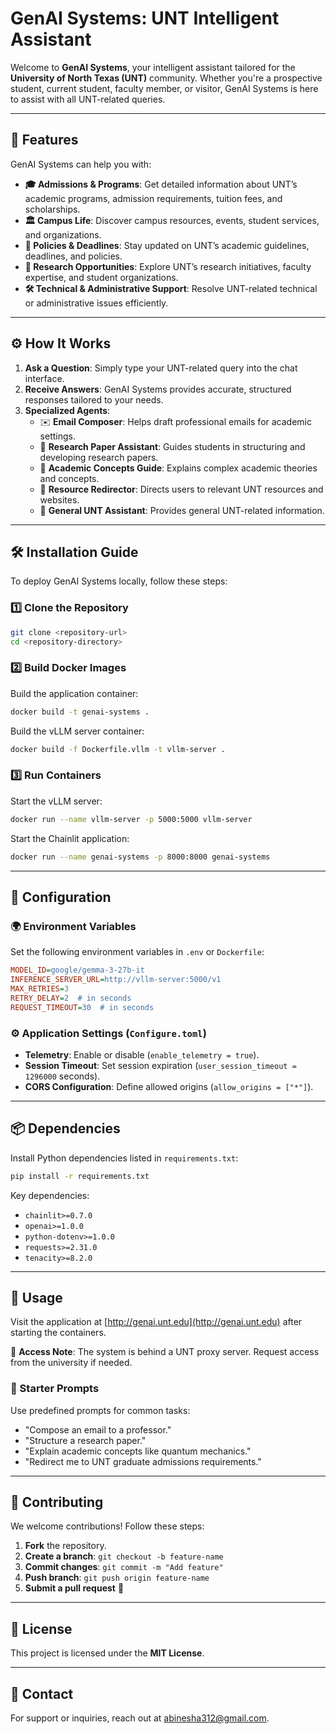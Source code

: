 # GenAI Systems: UNT Intelligent Assistant

Welcome to **GenAI Systems**, your intelligent assistant tailored for the **University of North Texas (UNT)** community. Whether you're a prospective student, current student, faculty member, or visitor, GenAI Systems is here to assist with all UNT-related queries.

---

## 🌟 Features

GenAI Systems can help you with:

- **🎓 Admissions & Programs**: Get detailed information about UNT’s academic programs, admission requirements, tuition fees, and scholarships.
- **🏛️ Campus Life**: Discover campus resources, events, student services, and organizations.
- **📜 Policies & Deadlines**: Stay updated on UNT’s academic guidelines, deadlines, and policies.
- **🔬 Research Opportunities**: Explore UNT’s research initiatives, faculty expertise, and student organizations.
- **🛠 Technical & Administrative Support**: Resolve UNT-related technical or administrative issues efficiently.

---

## ⚙️ How It Works

1. **Ask a Question**: Simply type your UNT-related query into the chat interface.
2. **Receive Answers**: GenAI Systems provides accurate, structured responses tailored to your needs.
3. **Specialized Agents**:
   - ✉️ **Email Composer**: Helps draft professional emails for academic settings.
   - 📖 **Research Paper Assistant**: Guides students in structuring and developing research papers.
   - 🧠 **Academic Concepts Guide**: Explains complex academic theories and concepts.
   - 🔗 **Resource Redirector**: Directs users to relevant UNT resources and websites.
   - 🏫 **General UNT Assistant**: Provides general UNT-related information.

---

## 🛠 Installation Guide

To deploy GenAI Systems locally, follow these steps:

### 1️⃣ Clone the Repository

```sh
git clone <repository-url>
cd <repository-directory>
```

### 2️⃣ Build Docker Images

Build the application container:

```sh
docker build -t genai-systems .
```

Build the vLLM server container:

```sh
docker build -f Dockerfile.vllm -t vllm-server .
```

### 3️⃣ Run Containers

Start the vLLM server:

```sh
docker run --name vllm-server -p 5000:5000 vllm-server
```

Start the Chainlit application:

```sh
docker run --name genai-systems -p 8000:8000 genai-systems
```

---

## 🔧 Configuration

### 🌍 Environment Variables

Set the following environment variables in `.env` or `Dockerfile`:

```ini
MODEL_ID=google/gemma-3-27b-it
INFERENCE_SERVER_URL=http://vllm-server:5000/v1
MAX_RETRIES=3
RETRY_DELAY=2  # in seconds
REQUEST_TIMEOUT=30  # in seconds
```

### ⚙️ Application Settings (`Configure.toml`)

- **Telemetry**: Enable or disable (`enable_telemetry = true`).
- **Session Timeout**: Set session expiration (`user_session_timeout = 1296000` seconds).
- **CORS Configuration**: Define allowed origins (`allow_origins = ["*"]`).

---

## 📦 Dependencies

Install Python dependencies listed in `requirements.txt`:

```sh
pip install -r requirements.txt
```

Key dependencies:

- `chainlit>=0.7.0`
- `openai>=1.0.0`
- `python-dotenv>=1.0.0`
- `requests>=2.31.0`
- `tenacity>=8.2.0`

---

## 🚀 Usage

Visit the application at [http://genai.unt.edu](http://genai.unt.edu) after starting the containers.

🔐 **Access Note**: The system is behind a UNT proxy server. Request access from the university if needed.

### 🔹 Starter Prompts

Use predefined prompts for common tasks:

- "Compose an email to a professor."
- "Structure a research paper."
- "Explain academic concepts like quantum mechanics."
- "Redirect me to UNT graduate admissions requirements."

---

## 🤝 Contributing

We welcome contributions! Follow these steps:

1. **Fork** the repository.
2. **Create a branch**: `git checkout -b feature-name`
3. **Commit changes**: `git commit -m "Add feature"`
4. **Push branch**: `git push origin feature-name`
5. **Submit a pull request** 🎉

---

## 📜 License

This project is licensed under the **MIT License**.

---

## 📩 Contact

For support or inquiries, reach out at [abinesha312@gmail.com](mailto:abinesha312@gmail.com).
